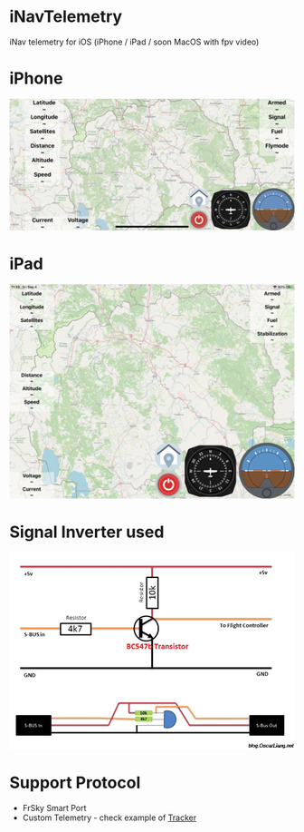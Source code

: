 # iNavTelemetry
iNav telemetry for iOS (iPhone / iPad / soon MacOS with fpv video)

# iPhone
![iPhone Application](iphone.jpeg)
# iPad
![iPad application](ipad.jpeg)

# Signal Inverter used
![Signal Inverter](inverter.jpg)

# Support Protocol
- FrSky Smart Port 
- Custom Telemetry - check example of [Tracker](https://github.com/zosko/R9M_Inav_antenna_tracker/blob/master/bt_r9m_accst/bt_r9m_accst.ino)
